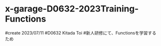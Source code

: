 # x-garage-D0632-2023Training-Functions
#create 2023/07/11
#D0632 Kitada Toi
#新人研修にて、Functionsを学習するため
